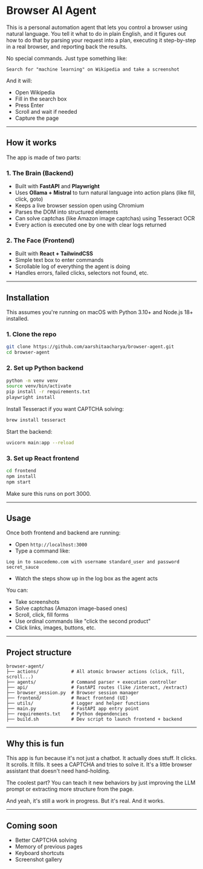 # Browser AI Agent

This is a personal automation agent that lets you control a browser using natural language. You tell it what to do in plain English, and it figures out how to do that by parsing your request into a plan, executing it step-by-step in a real browser, and reporting back the results.

No special commands. Just type something like:

```text
Search for "machine learning" on Wikipedia and take a screenshot
```

And it will:
- Open Wikipedia
- Fill in the search box
- Press Enter
- Scroll and wait if needed
- Capture the page

---

## How it works

The app is made of two parts:

### 1. The Brain (Backend)
- Built with **FastAPI** and **Playwright**
- Uses **Ollama + Mistral** to turn natural language into action plans (like fill, click, goto)
- Keeps a live browser session open using Chromium
- Parses the DOM into structured elements
- Can solve captchas (like Amazon image captchas) using Tesseract OCR
- Every action is executed one by one with clear logs returned

### 2. The Face (Frontend)
- Built with **React + TailwindCSS**
- Simple text box to enter commands
- Scrollable log of everything the agent is doing
- Handles errors, failed clicks, selectors not found, etc.

---

## Installation

This assumes you're running on macOS with Python 3.10+ and Node.js 18+ installed.

### 1. Clone the repo

```bash
git clone https://github.com/aarshitaacharya/browser-agent.git
cd browser-agent
```

### 2. Set up Python backend

```bash
python -m venv venv
source venv/bin/activate
pip install -r requirements.txt
playwright install
```

Install Tesseract if you want CAPTCHA solving:

```bash
brew install tesseract
```

Start the backend:

```bash
uvicorn main:app --reload
```

### 3. Set up React frontend

```bash
cd frontend
npm install
npm start
```

Make sure this runs on port 3000.

---

## Usage

Once both frontend and backend are running:

- Open `http://localhost:3000`
- Type a command like:

```text
Log in to saucedemo.com with username standard_user and password secret_sauce
```

- Watch the steps show up in the log box as the agent acts

You can:
- Take screenshots
- Solve captchas (Amazon image-based ones)
- Scroll, click, fill forms
- Use ordinal commands like "click the second product"
- Click links, images, buttons, etc.

---

## Project structure

```text
browser-agent/
├── actions/            # All atomic browser actions (click, fill, scroll...)
├── agents/             # Command parser + execution controller
├── api/                # FastAPI routes (like /interact, /extract)
├── browser_session.py  # Browser session manager
├── frontend/           # React frontend (UI)
├── utils/              # Logger and helper functions
├── main.py             # FastAPI app entry point
├── requirements.txt    # Python dependencies
├── build.sh            # Dev script to launch frontend + backend
```

---

## Why this is fun

This app is fun because it's not just a chatbot. It actually does stuff. It clicks. It scrolls. It fills. It sees a CAPTCHA and tries to solve it. It's a little browser assistant that doesn't need hand-holding.

The coolest part? You can teach it new behaviors by just improving the LLM prompt or extracting more structure from the page.

And yeah, it's still a work in progress. But it's real. And it works.

---

## Coming soon

- Better CAPTCHA solving
- Memory of previous pages
- Keyboard shortcuts
- Screenshot gallery